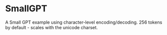 # SmallGPT
A Small GPT example using character-level encoding/decoding. 256 tokens by default - scales with the unicode charset.

